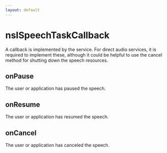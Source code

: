 ```yaml
---
layout: default
---
```


# nsISpeechTaskCallback #

A callback is implemented by the service. For direct audio services, it is
required to implement these, although it could be helpful to use the
cancel method for shutting down the speech resources.


## onPause ##

The user or application has paused the speech.


## onResume ##

The user or application has resumed the speech.


## onCancel ##

The user or application has canceled the speech.

